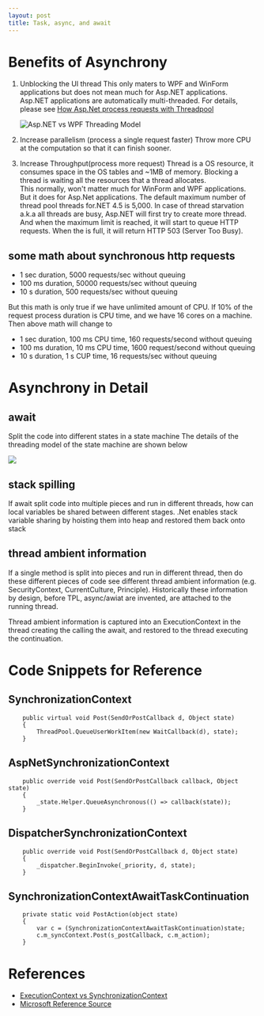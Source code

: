 ```yaml
---
layout: post
title: Task, async, and await 
---
```

# Benefits of Asynchrony 
1. Unblocking the UI thread
   This only maters to WPF and WinForm applications but does not mean much for Asp.NET applications.
   Asp.NET applications are automatically multi-threaded. For details, please see [How Asp.Net process requests with Threadpool](https://docs.microsoft.com/en-us/aspnet/web-forms/overview/performance-and-caching/using-asynchronous-methods-in-aspnet-45 "How Asp.Net process requests with Threadpool") 
    <p><img src="/images/Asp-WPF.png" alt="Asp.NET vs WPF Threading Model"></p>
2. Increase parallelism (process a single request faster)
   Throw more CPU at the computation so that it can finish sooner.

2. Increase Throughput(process more request)
   Thread is a OS resource, it consumes space in the OS tables and ~1MB of memory. Blocking a thread is waiting all the resources that a thread allocates.     
   This normally, won't matter much for WinForm and WPF applications. But it does for Asp.Net applications. The default maximum number of thread pool threads for.NET 4.5 is 5,000. In case of thread starvation a.k.a all threads are busy, Asp.NET will first try to create more thread. And when the maximum limit is reached, it will start to queue HTTP requests. When the is full, it will return HTTP 503 (Server Too Busy).  
## some math about synchronous http requests  
- 1 sec duration, 5000 requests/sec without queuing
- 100 ms duration, 50000 requests/sec without queuing
- 10 s duration, 500 requests/sec without queuing

But this math is only true if we have unlimited amount of CPU. If 10% of the request process duration is CPU time, and we have 16 cores on a machine. Then above math will change to

- 1 sec duration, 100 ms CPU time, 160 requests/second without queuing
- 100 ms duration, 10 ms CPU time, 1600 request/second without queuing
- 10 s duration, 1 s CUP time, 16 requests/sec without queuing


# Asynchrony in Detail

## await
Split the code into different states in a state machine
The details of the threading model of the state machine are shown below
<p><image src="/images/async_await_threading_model.PNG"/></p>

## stack spilling
If await split code into multiple pieces and run in different threads, how can local variables be shared between different stages. .Net enables stack variable sharing by hoisting them into heap and restored them back onto stack   

## thread ambient information
If a single method is split into pieces and run in different thread, then do these different pieces of code see different thread ambient information (e.g. SecurityContext, CurrentCulture, Principle). Historically these information by design, before TPL, async/awiat are invented, are attached to the running thread.

Thread ambient information is captured into an ExecutionContext in the thread creating the calling the await, and restored to the thread executing the continuation.  

# Code Snippets for Reference

## SynchronizationContext #

        public virtual void Post(SendOrPostCallback d, Object state)
        {
            ThreadPool.QueueUserWorkItem(new WaitCallback(d), state);
        }


## AspNetSynchronizationContext #

        public override void Post(SendOrPostCallback callback, Object state)
        {
            _state.Helper.QueueAsynchronous(() => callback(state));
        }

## DispatcherSynchronizationContext 

        public override void Post(SendOrPostCallback d, Object state)
        {
            _dispatcher.BeginInvoke(_priority, d, state);
        }

## SynchronizationContextAwaitTaskContinuation
        private static void PostAction(object state)
        {
            var c = (SynchronizationContextAwaitTaskContinuation)state;
            c.m_syncContext.Post(s_postCallback, c.m_action);
        }

# References
- [ExecutionContext vs SynchronizationContext](https://blogs.msdn.microsoft.com/pfxteam/2012/06/15/executioncontext-vs-synchronizationcontext/) 
- [Microsoft Reference Source](https://referencesource.microsoft.com/)